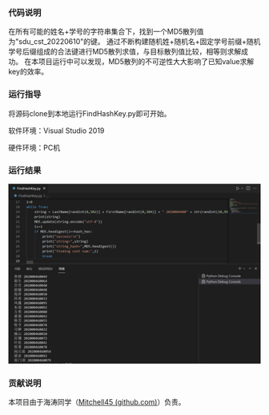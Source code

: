 ### 代码说明
在所有可能的姓名+学号的字符串集合下，找到一个MD5散列值为"sdu_cst_20220610"的键。
通过不断构建随机姓+随机名+固定学号前缀+随机学号后缀组成的合法键进行MD5散列求值，与目标散列值比较，相等则求解成功。
在本项目运行中可以发现，MD5散列的不可逆性大大影响了已知value求解key的效率。

### 运行指导

将源码clone到本地运行FindHashKey.py即可开始。

软件环境：Visual Studio 2019

硬件环境：PC机

### 运行结果
![Find_HashKey运行结果.png](https://github.com/Mitchell45/repo-course/blob/main/images%20of%20outcome/Find_HashKey%E8%BF%90%E8%A1%8C%E7%BB%93%E6%9E%9C.png)

### 贡献说明

本项目由于海涛同学（[Mitchell45 (github.com)](https://github.com/Mitchell45)）负责。
